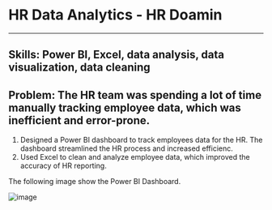 # HR Data Analytics - HR Doamin 
__________________________________________________________________________________________________________________________________________
## Skills: Power BI, Excel, data analysis, data visualization, data cleaning
## Problem: The HR team was spending a lot of time manually tracking employee data, which was inefficient and error-prone.

1. Designed a Power BI dashboard to track employees data for the HR. The dashboard streamlined the HR process and increased efficienc.
2. Used Excel to clean and analyze employee data, which improved the accuracy of HR reporting.

The following image show the Power BI Dashboard. 

![image](https://github.com/kajal-bajpayi/Data-Analytics/assets/58161994/cab18aa6-b46f-436f-97ee-5062c7b3fde0)

